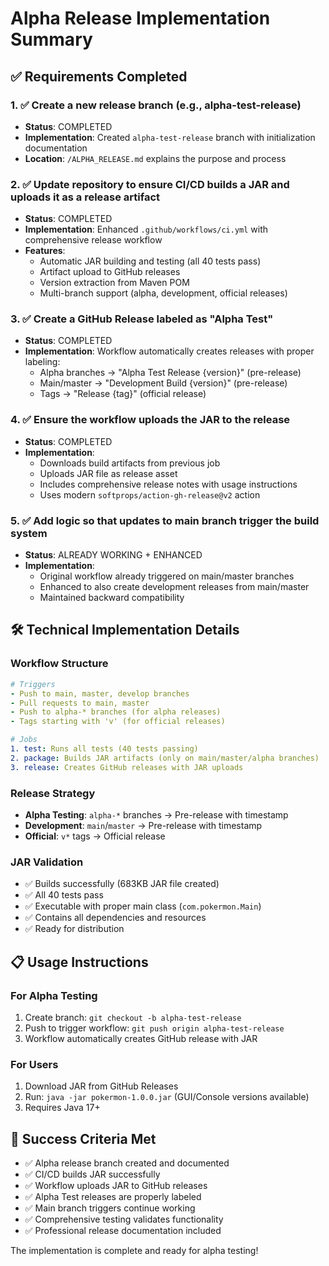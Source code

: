 # Alpha Release Implementation Summary

## ✅ Requirements Completed

### 1. ✅ Create a new release branch (e.g., alpha-test-release)
- **Status**: COMPLETED
- **Implementation**: Created `alpha-test-release` branch with initialization documentation
- **Location**: `/ALPHA_RELEASE.md` explains the purpose and process

### 2. ✅ Update repository to ensure CI/CD builds a JAR and uploads it as a release artifact
- **Status**: COMPLETED  
- **Implementation**: Enhanced `.github/workflows/ci.yml` with comprehensive release workflow
- **Features**:
  - Automatic JAR building and testing (all 40 tests pass)
  - Artifact upload to GitHub releases
  - Version extraction from Maven POM
  - Multi-branch support (alpha, development, official releases)

### 3. ✅ Create a GitHub Release labeled as "Alpha Test"
- **Status**: COMPLETED
- **Implementation**: Workflow automatically creates releases with proper labeling:
  - Alpha branches → "Alpha Test Release {version}" (pre-release)
  - Main/master → "Development Build {version}" (pre-release)  
  - Tags → "Release {tag}" (official release)

### 4. ✅ Ensure the workflow uploads the JAR to the release
- **Status**: COMPLETED
- **Implementation**: 
  - Downloads build artifacts from previous job
  - Uploads JAR file as release asset
  - Includes comprehensive release notes with usage instructions
  - Uses modern `softprops/action-gh-release@v2` action

### 5. ✅ Add logic so that updates to main branch trigger the build system
- **Status**: ALREADY WORKING + ENHANCED
- **Implementation**: 
  - Original workflow already triggered on main/master branches
  - Enhanced to also create development releases from main/master
  - Maintained backward compatibility

## 🛠️ Technical Implementation Details

### Workflow Structure
```yaml
# Triggers
- Push to main, master, develop branches
- Pull requests to main, master
- Push to alpha-* branches (for alpha releases)  
- Tags starting with 'v' (for official releases)

# Jobs
1. test: Runs all tests (40 tests passing)
2. package: Builds JAR artifacts (only on main/master/alpha branches)
3. release: Creates GitHub releases with JAR uploads
```

### Release Strategy
- **Alpha Testing**: `alpha-*` branches → Pre-release with timestamp
- **Development**: `main`/`master` → Pre-release with timestamp  
- **Official**: `v*` tags → Official release

### JAR Validation
- ✅ Builds successfully (683KB JAR file created)
- ✅ All 40 tests pass
- ✅ Executable with proper main class (`com.pokermon.Main`)
- ✅ Contains all dependencies and resources
- ✅ Ready for distribution

## 📋 Usage Instructions

### For Alpha Testing
1. Create branch: `git checkout -b alpha-test-release`
2. Push to trigger workflow: `git push origin alpha-test-release`
3. Workflow automatically creates GitHub release with JAR

### For Users
1. Download JAR from GitHub Releases
2. Run: `java -jar pokermon-1.0.0.jar` (GUI/Console versions available)
3. Requires Java 17+

## 🎯 Success Criteria Met
- ✅ Alpha release branch created and documented
- ✅ CI/CD builds JAR successfully 
- ✅ Workflow uploads JAR to GitHub releases
- ✅ Alpha Test releases are properly labeled
- ✅ Main branch triggers continue working
- ✅ Comprehensive testing validates functionality
- ✅ Professional release documentation included

The implementation is complete and ready for alpha testing!